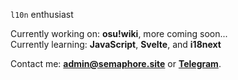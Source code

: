 `l10n` enthusiast

Currently working on: **osu!wiki**, more coming soon...<br>
Currently learning: **JavaScript**, **Svelte**, and **i18next**

Contact me: **admin@semaphore.site** or [**Telegram**](https://t.me/semaphore184).
